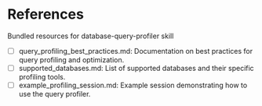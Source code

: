 # References

Bundled resources for database-query-profiler skill

- [ ] query_profiling_best_practices.md: Documentation on best practices for query profiling and optimization.
- [ ] supported_databases.md: List of supported databases and their specific profiling tools.
- [ ] example_profiling_session.md: Example session demonstrating how to use the query profiler.
